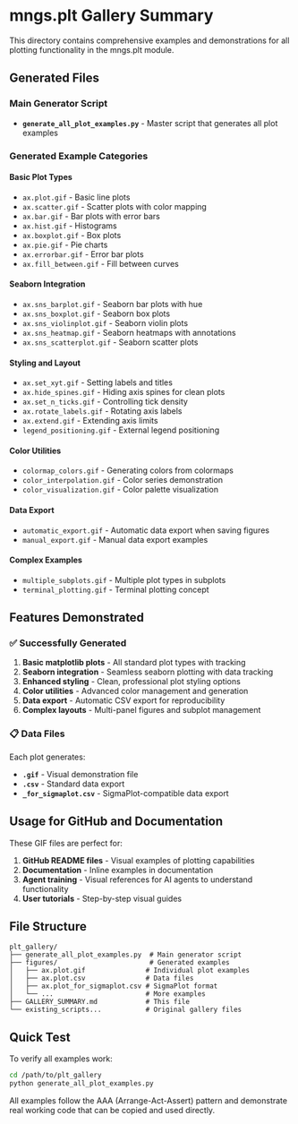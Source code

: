 # mngs.plt Gallery Summary

This directory contains comprehensive examples and demonstrations for all plotting functionality in the mngs.plt module.

## Generated Files

### Main Generator Script
- **`generate_all_plot_examples.py`** - Master script that generates all plot examples

### Generated Example Categories

#### Basic Plot Types
- `ax.plot.gif` - Basic line plots
- `ax.scatter.gif` - Scatter plots with color mapping
- `ax.bar.gif` - Bar plots with error bars
- `ax.hist.gif` - Histograms
- `ax.boxplot.gif` - Box plots
- `ax.pie.gif` - Pie charts
- `ax.errorbar.gif` - Error bar plots
- `ax.fill_between.gif` - Fill between curves

#### Seaborn Integration
- `ax.sns_barplot.gif` - Seaborn bar plots with hue
- `ax.sns_boxplot.gif` - Seaborn box plots
- `ax.sns_violinplot.gif` - Seaborn violin plots
- `ax.sns_heatmap.gif` - Seaborn heatmaps with annotations
- `ax.sns_scatterplot.gif` - Seaborn scatter plots

#### Styling and Layout
- `ax.set_xyt.gif` - Setting labels and titles
- `ax.hide_spines.gif` - Hiding axis spines for clean plots
- `ax.set_n_ticks.gif` - Controlling tick density
- `ax.rotate_labels.gif` - Rotating axis labels
- `ax.extend.gif` - Extending axis limits
- `legend_positioning.gif` - External legend positioning

#### Color Utilities
- `colormap_colors.gif` - Generating colors from colormaps
- `color_interpolation.gif` - Color series demonstration
- `color_visualization.gif` - Color palette visualization

#### Data Export
- `automatic_export.gif` - Automatic data export when saving figures
- `manual_export.gif` - Manual data export examples

#### Complex Examples
- `multiple_subplots.gif` - Multiple plot types in subplots
- `terminal_plotting.gif` - Terminal plotting concept

## Features Demonstrated

### ✅ Successfully Generated
1. **Basic matplotlib plots** - All standard plot types with tracking
2. **Seaborn integration** - Seamless seaborn plotting with data tracking
3. **Enhanced styling** - Clean, professional plot styling options
4. **Color utilities** - Advanced color management and generation
5. **Data export** - Automatic CSV export for reproducibility
6. **Complex layouts** - Multi-panel figures and subplot management

### 📋 Data Files
Each plot generates:
- **`.gif`** - Visual demonstration file
- **`.csv`** - Standard data export
- **`_for_sigmaplot.csv`** - SigmaPlot-compatible data export

## Usage for GitHub and Documentation

These GIF files are perfect for:
1. **GitHub README files** - Visual examples of plotting capabilities
2. **Documentation** - Inline examples in documentation
3. **Agent training** - Visual references for AI agents to understand functionality
4. **User tutorials** - Step-by-step visual guides

## File Structure
```
plt_gallery/
├── generate_all_plot_examples.py  # Main generator script
├── figures/                       # Generated examples
│   ├── ax.plot.gif               # Individual plot examples
│   ├── ax.plot.csv               # Data files
│   ├── ax.plot_for_sigmaplot.csv # SigmaPlot format
│   └── ...                       # More examples
├── GALLERY_SUMMARY.md            # This file
└── existing_scripts...           # Original gallery files
```

## Quick Test
To verify all examples work:
```bash
cd /path/to/plt_gallery
python generate_all_plot_examples.py
```

All examples follow the AAA (Arrange-Act-Assert) pattern and demonstrate real working code that can be copied and used directly.
